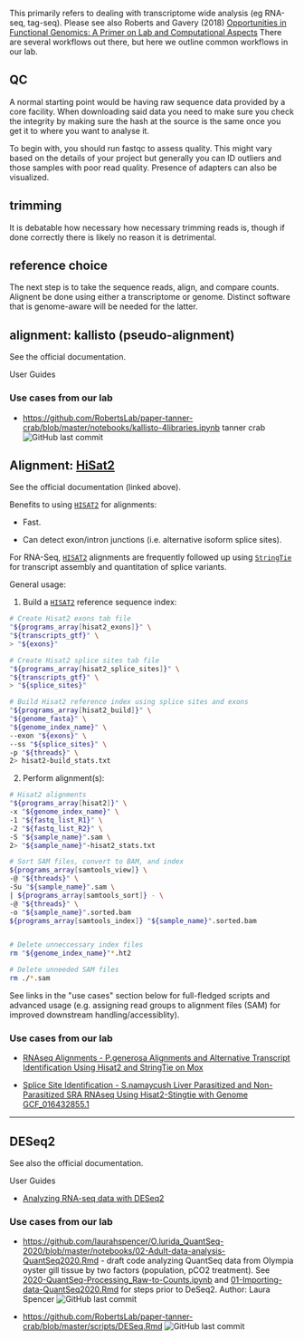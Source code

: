 This primarily refers to dealing with transcriptome wide analysis (eg RNA-seq, tag-seq). Please see also Roberts and Gavery (2018) [Opportunities in Functional Genomics: A Primer on Lab and Computational Aspects](http://eagle.fish.washington.edu/whale/pub/jsr37309_1r8rd0.pdf)
There are several workflows out there, but here we outline common workflows in our lab.

## QC
A normal starting point would be having raw sequence data provided by a core facility. When downloading said data you need to make sure you check the integrity by making sure the hash at the source is the same once you get it to where you want to analyse it. 

To begin with, you should run fastqc to assess quality. This might vary based on the details of your project but generally you can ID outliers and those samples with poor read quality. Presence of adapters can also be visualized.


## trimming
It is debatable how necessary how necessary trimming reads is, though if done correctly there is likely no reason it is detrimental.


## reference choice
The next step is to take the sequence reads, align, and compare counts. Alignent be done using either a transcriptome or genome. Distinct software that is genome-aware will be needed for the latter. 


## alignment: kallisto (pseudo-alignment)
See the official documentation.

User Guides

### Use cases from our lab

- <https://github.com/RobertsLab/paper-tanner-crab/blob/master/notebooks/kallisto-4libraries.ipynb> tanner crab ![GitHub last commit](https://img.shields.io/github/last-commit/RobertsLab/paper-tanner-crab)


## Alignment: [HiSat2](https://daehwankimlab.github.io/hisat2/manual/)
See the official documentation (linked above).

Benefits to using [`HISAT2`](https://daehwankimlab.github.io/hisat2/) for alignments:

- Fast.

- Can detect exon/intron junctions (i.e. alternative isoform splice sites).

For RNA-Seq, [`HISAT2`](https://daehwankimlab.github.io/hisat2/) alignments are frequently followed up using [`StringTie`](https://ccb.jhu.edu/software/stringtie/) for transcript assembly and quantitation of splice variants.

General usage:

1. Build a [`HISAT2`](https://daehwankimlab.github.io/hisat2/) reference sequence index:

```bash
# Create Hisat2 exons tab file
"${programs_array[hisat2_exons]}" \
"${transcripts_gtf}" \
> "${exons}"

# Create Hisat2 splice sites tab file
"${programs_array[hisat2_splice_sites]}" \
"${transcripts_gtf}" \
> "${splice_sites}"

# Build Hisat2 reference index using splice sites and exons
"${programs_array[hisat2_build]}" \
"${genome_fasta}" \
"${genome_index_name}" \
--exon "${exons}" \
--ss "${splice_sites}" \
-p "${threads}" \
2> hisat2-build_stats.txt
```

2. Perform alignment(s):

```bash
# Hisat2 alignments
"${programs_array[hisat2]}" \
-x "${genome_index_name}" \
-1 "${fastq_list_R1}" \
-2 "${fastq_list_R2}" \
-S "${sample_name}".sam \
2> "${sample_name}"-hisat2_stats.txt

# Sort SAM files, convert to BAM, and index
${programs_array[samtools_view]} \
-@ "${threads}" \
-Su "${sample_name}".sam \
| ${programs_array[samtools_sort]} - \
-@ "${threads}" \
-o "${sample_name}".sorted.bam
${programs_array[samtools_index]} "${sample_name}".sorted.bam


# Delete unneccessary index files
rm "${genome_index_name}"*.ht2

# Delete unneeded SAM files
rm ./*.sam
```

See links in the "use cases" section below for full-fledged scripts and advanced usage (e.g. assigning read groups to alignment files (SAM) for improved downstream handling/accessiblity).

### Use cases from our lab

- [RNAseq Alignments - P.generosa Alignments and Alternative Transcript Identification Using Hisat2 and StringTie on Mox](https://robertslab.github.io/sams-notebook/2022/09/14/RNAseq-Alignments-P.generosa-Alignments-and-Alternative-Transcript-Identification-Using-Hisat2-and-StringTie-on-Mox.html)

- [Splice Site Identification - S.namaycush Liver Parasitized and Non-Parasitized SRA RNAseq Using Hisat2-Stingtie with Genome GCF_016432855.1](https://robertslab.github.io/sams-notebook/2022/08/10/Splice-Site-Identification-S.namaycush-Liver-Parasitized-and-Non-Parasitized-SRA-RNAseq-Using-Hisat2-Stingtie-with-Genome-GCF_016432855.1.html)



---

## DESeq2

See also the official documentation.

User Guides
- [Analyzing RNA-seq data with DESeq2](http://bioconductor.org/packages/release/bioc/vignettes/DESeq2/inst/doc/DESeq2.html)


### Use cases from our lab
- <https://github.com/laurahspencer/O.lurida_QuantSeq-2020/blob/master/notebooks/02-Adult-data-analysis-QuantSeq2020.Rmd> - draft code analyzing QuantSeq data from Olympia oyster gill tissue by two factors (population, pCO2 treatment). See [2020-QuantSeq-Processing_Raw-to-Counts.ipynb](https://github.com/laurahspencer/O.lurida_QuantSeq-2020/blob/master/notebooks/2020-QuantSeq-Processing_Raw-to-Counts.ipynb) and [01-Importing-data-QuantSeq2020.Rmd](https://github.com/laurahspencer/O.lurida_QuantSeq-2020/blob/master/notebooks/01-Importing-data-QuantSeq2020.Rmd) for steps prior to DeSeq2. Author: Laura Spencer  ![GitHub last commit](https://img.shields.io/github/last-commit/laurahspencer/O.lurida_QuantSeq-2020)

- <https://github.com/RobertsLab/paper-tanner-crab/blob/master/scripts/DESeq.Rmd> ![GitHub last commit](https://img.shields.io/github/last-commit/RobertsLab/paper-tanner-crab)
